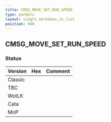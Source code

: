 ```yaml
---
title: CMSG_MOVE_SET_RUN_SPEED
type: packets
layout: single_markdown_in_list
position: 940
---
```


## CMSG_MOVE_SET_RUN_SPEED

### Status

Version | Hex | Comment
---------- | ---------- | ---------- 
Classic |  |  
TBC |  |  
WotLK |  |  
Cata |  |  
MoP |  |  